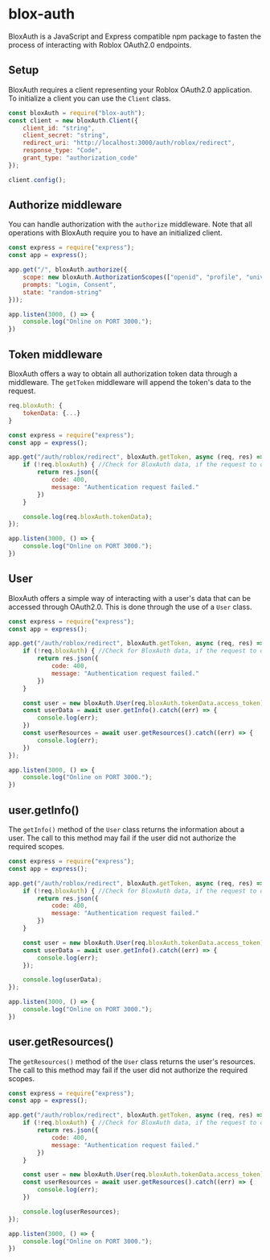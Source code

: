 # blox-auth

BloxAuth is a JavaScript and Express compatible npm package to fasten the process of interacting with Roblox OAuth2.0 endpoints.

## Setup
BloxAuth requires a client representing your Roblox OAuth2.0 application. To initialize a client you can use the `Client` class.
```js
const bloxAuth = require("blox-auth");
const client = new bloxAuth.Client({
    client_id: "string",
    client_secret: "string",
    redirect_uri: "http://localhost:3000/auth/roblox/redirect",
    response_type: "Code",
    grant_type: "authorization_code"
});

client.config();
```

## Authorize middleware
You can handle authorization with the `authorize` middleware. Note that all operations with BloxAuth require you to have an initialized client.
```js
const express = require("express");
const app = express();

app.get("/", bloxAuth.authorize({
    scope: new bloxAuth.AuthorizationScopes(["openid", "profile", "universe-messaging-service:publish"]),
    prompts: "Login, Consent",
    state: "random-string"
}));

app.listen(3000, () => {
    console.log("Online on PORT 3000.");
})
```

## Token middleware
BloxAuth offers a way to obtain all authorization token data through a middleware. The `getToken` middleware will append the token's data to the request.
```js
req.bloxAuth: {
    tokenData: {...}
}
```
```js
const express = require("express");
const app = express();

app.get("/auth/roblox/redirect", bloxAuth.getToken, async (req, res) => {
    if (!req.bloxAuth) { //Check for BloxAuth data, if the request to obtain a token did not succeed req.bloxAuth will be null 
        return res.json({
            code: 400,
            message: "Authentication request failed."
        })
    }

    console.log(req.bloxAuth.tokenData);
});

app.listen(3000, () => {
    console.log("Online on PORT 3000.");
})
```

## User
BloxAuth offers a simple way of interacting with a user's data that can be accessed through OAuth2.0. This is done through the use of a `User` class.
```js
const express = require("express");
const app = express();

app.get("/auth/roblox/redirect", bloxAuth.getToken, async (req, res) => {
    if (!req.bloxAuth) { //Check for BloxAuth data, if the request to obtain a token did not succeed req.bloxAuth will be null 
        return res.json({
            code: 400,
            message: "Authentication request failed."
        })
    }

    const user = new bloxAuth.User(req.bloxAuth.tokenData.access_token); //The User class takes one argument which is the access_token of the authorizing user
    const userData = await user.getInfo().catch((err) => {
        console.log(err);
    })
    const userResources = await user.getResources().catch((err) => {
        console.log(err);
    })
});

app.listen(3000, () => {
    console.log("Online on PORT 3000.");
})
```

## user.getInfo()
The `getInfo()` method of the `User` class returns the information about a user. The call to this method may fail if the user did not authorize the required scopes.
```js
const express = require("express");
const app = express();

app.get("/auth/roblox/redirect", bloxAuth.getToken, async (req, res) => {
    if (!req.bloxAuth) { //Check for BloxAuth data, if the request to obtain a token did not succeed req.bloxAuth will be null 
        return res.json({
            code: 400,
            message: "Authentication request failed."
        })
    }

    const user = new bloxAuth.User(req.bloxAuth.tokenData.access_token); //The User class takes one argument which is the access_token of the authorizing user
    const userData = await user.getInfo().catch((err) => {
        console.log(err);
    });

    console.log(userData);
});

app.listen(3000, () => {
    console.log("Online on PORT 3000.");
})
```

## user.getResources()
The `getResources()` method of the `User` class returns the user's resources. The call to this method may fail if the user did not authorize the required scopes.
```js
const express = require("express");
const app = express();

app.get("/auth/roblox/redirect", bloxAuth.getToken, async (req, res) => {
    if (!req.bloxAuth) { //Check for BloxAuth data, if the request to obtain a token did not succeed req.bloxAuth will be null 
        return res.json({
            code: 400,
            message: "Authentication request failed."
        })
    }

    const user = new bloxAuth.User(req.bloxAuth.tokenData.access_token); //The User class takes one argument which is the access_token of the authorizing user
    const userResources = await user.getResources().catch((err) => {
        console.log(err);
    })

    console.log(userResources);
});

app.listen(3000, () => {
    console.log("Online on PORT 3000.");
})
```
